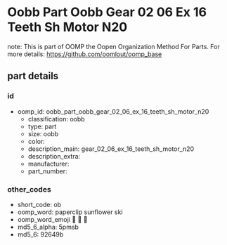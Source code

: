# Oobb Part Oobb Gear 02 06 Ex 16 Teeth Sh Motor N20  

note: This is part of OOMP the Oopen Organization Method For Parts. For more details: https://github.com/oomlout/oomp_base

##  part details





### id
* oomp_id: oobb_part_oobb_gear_02_06_ex_16_teeth_sh_motor_n20
  * classification: oobb
  * type: part
  * size: oobb
  * color: 
  * description_main: gear_02_06_ex_16_teeth_sh_motor_n20
  * description_extra: 
  * manufacturer: 
  * part_number: 

### other_codes
* short_code: ob
* oomp_word: paperclip sunflower ski
* oomp_word_emoji :paperclip: :sunflower: :ski:
* md5_6_alpha: 5pmsb
* md5_6: 92649b